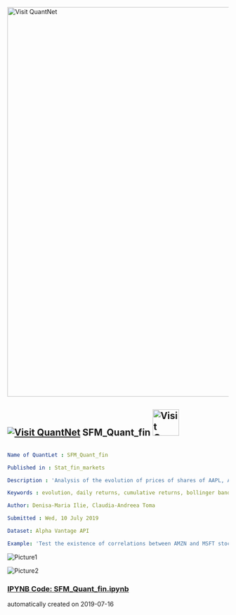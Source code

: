 [<img src="https://github.com/QuantLet/Styleguide-and-FAQ/blob/master/pictures/banner.png" width="888" alt="Visit QuantNet">](http://quantlet.de/)

## [<img src="https://github.com/QuantLet/Styleguide-and-FAQ/blob/master/pictures/qloqo.png" alt="Visit QuantNet">](http://quantlet.de/) **SFM_Quant_fin** [<img src="https://github.com/QuantLet/Styleguide-and-FAQ/blob/master/pictures/QN2.png" width="60" alt="Visit QuantNet 2.0">](http://quantlet.de/)

```yaml

Name of QuantLet : SFM_Quant_fin

Published in : Stat_fin_markets

Description : 'Analysis of the evolution of prices of shares of AAPL, AMZN, GOOG, FB, NFLX, MSFT, SPY between 2013 and 2019.'

Keywords : evolution, daily returns, cumulative returns, bollinger bands, volatility, random walk, risk

Author: Denisa-Maria Ilie, Claudia-Andreea Toma

Submitted : Wed, 10 July 2019

Dataset: Alpha Vantage API

Example: 'Test the existence of correlations between AMZN and MSFT stock prices through scatter plots.'
```

![Picture1](Fig_1.png)

![Picture2](Fig_2.png)

### [IPYNB Code: SFM_Quant_fin.ipynb](SFM_Quant_fin.ipynb)


automatically created on 2019-07-16